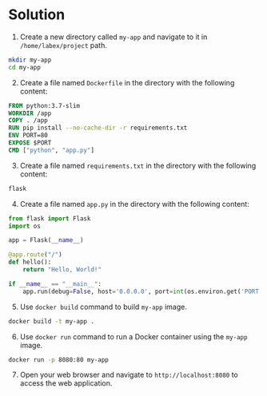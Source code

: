 # Solution

1. Create a new directory called `my-app` and navigate to it in `/home/labex/project` path.

```bash
mkdir my-app
cd my-app
```

2. Create a file named `Dockerfile` in the directory with the following content:

```Dockerfile
FROM python:3.7-slim
WORKDIR /app
COPY . /app
RUN pip install --no-cache-dir -r requirements.txt
ENV PORT=80
EXPOSE $PORT
CMD ["python", "app.py"]
```

3. Create a file named `requirements.txt` in the directory with the following content:

```bash
flask
```

4. Create a file named `app.py` in the directory with the following content:

```python
from flask import Flask
import os

app = Flask(__name__)

@app.route("/")
def hello():
    return "Hello, World!"

if __name__ == "__main__":
    app.run(debug=False, host='0.0.0.0', port=int(os.environ.get('PORT', 80)))
```

5. Use `docker build` command to build `my-app` image.

```bash
docker build -t my-app .
```

6. Use `docker run` command to run a Docker container using the `my-app` image.

```bash
docker run -p 8080:80 my-app
```

7. Open your web browser and navigate to `http://localhost:8080` to access the web application.
